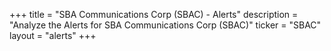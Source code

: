 +++
title = "SBA Communications Corp (SBAC) - Alerts"
description = "Analyze the Alerts for SBA Communications Corp (SBAC)"
ticker = "SBAC"
layout = "alerts"
+++


